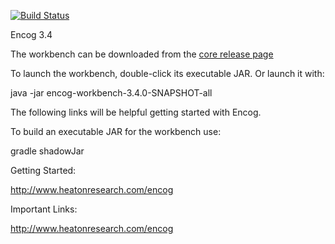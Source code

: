 [![Build Status](https://travis-ci.org/encog/encog-java-workbench.svg?branch=master)](https://travis-ci.org/encog/encog-java-workbench)

Encog 3.4

The workbench can be downloaded from the [core release page](https://github.com/encog/encog-java-core/releases)

To launch the workbench, double-click its executable JAR.  Or launch it with:

java -jar encog-workbench-3.4.0-SNAPSHOT-all

The following links will be helpful getting started with Encog.

To build an executable JAR for the workbench use:

gradle shadowJar

Getting Started:

http://www.heatonresearch.com/encog

Important Links:

http://www.heatonresearch.com/encog
